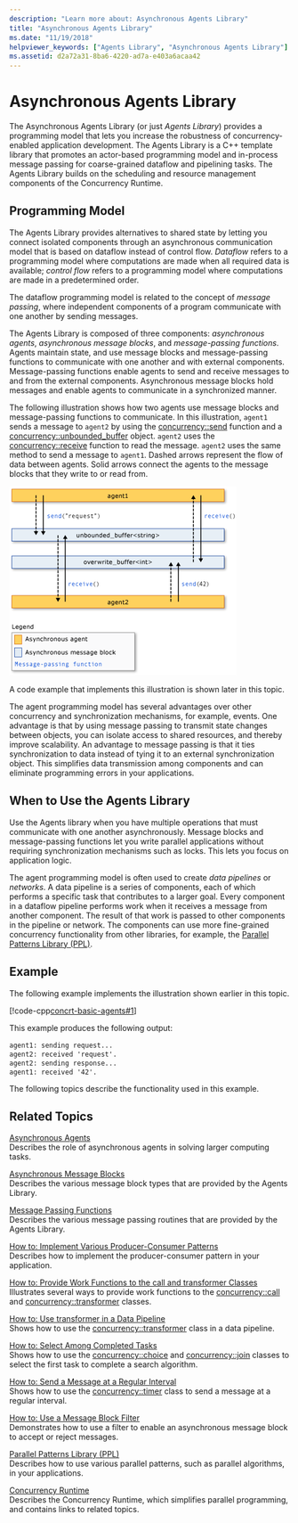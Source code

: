 ```yaml
---
description: "Learn more about: Asynchronous Agents Library"
title: "Asynchronous Agents Library"
ms.date: "11/19/2018"
helpviewer_keywords: ["Agents Library", "Asynchronous Agents Library"]
ms.assetid: d2a72a31-8ba6-4220-ad7a-e403a6acaa42
---
```

# Asynchronous Agents Library

The Asynchronous Agents Library (or just *Agents Library*) provides a programming model that lets you increase the robustness of concurrency-enabled application development. The Agents Library is a C++ template library that promotes an actor-based programming model and in-process message passing for coarse-grained dataflow and pipelining tasks. The Agents Library builds on the scheduling and resource management components of the Concurrency Runtime.

## Programming Model

The Agents Library provides alternatives to shared state by letting you connect isolated components through an asynchronous communication model that is based on dataflow instead of control flow. *Dataflow* refers to a programming model where computations are made when all required data is available; *control flow* refers to a programming model where computations are made in a predetermined order.

The dataflow programming model is related to the concept of *message passing*, where independent components of a program communicate with one another by sending messages.

The Agents Library is composed of three components: *asynchronous agents*, *asynchronous message blocks*, and *message-passing functions*. Agents maintain state, and use message blocks and message-passing functions to communicate with one another and with external components. Message-passing functions enable agents to send and receive messages to and from the external components. Asynchronous message blocks hold messages and enable agents to communicate in a synchronized manner.

The following illustration shows how two agents use message blocks and message-passing functions to communicate. In this illustration, `agent1` sends a message to `agent2` by using the [concurrency::send](reference/concurrency-namespace-functions.md#send) function and a [concurrency::unbounded_buffer](reference/unbounded-buffer-class.md) object. `agent2` uses the [concurrency::receive](reference/concurrency-namespace-functions.md#receive) function to read the message. `agent2` uses the same method to send a message to `agent1`. Dashed arrows represent the flow of data between agents. Solid arrows connect the agents to the message blocks that they write to or read from.

![The components of the Agents Library.](../../parallel/concrt/media/agent_librarycomp.png "The components of the Agents Library")

A code example that implements this illustration is shown later in this topic.

The agent programming model has several advantages over other concurrency and synchronization mechanisms, for example, events. One advantage is that by using message passing to transmit state changes between objects, you can isolate access to shared resources, and thereby improve scalability. An advantage to message passing is that it ties synchronization to data instead of tying it to an external synchronization object. This simplifies data transmission among components and can eliminate programming errors in your applications.

## When to Use the Agents Library

Use the Agents library when you have multiple operations that must communicate with one another asynchronously. Message blocks and message-passing functions let you write parallel applications without requiring synchronization mechanisms such as locks. This lets you focus on application logic.

The agent programming model is often used to create *data pipelines* or *networks*. A data pipeline is a series of components, each of which performs a specific task that contributes to a larger goal. Every component in a dataflow pipeline performs work when it receives a message from another component. The result of that work is passed to other components in the pipeline or network. The components can use more fine-grained concurrency functionality from other libraries, for example, the [Parallel Patterns Library (PPL)](../../parallel/concrt/parallel-patterns-library-ppl.md).

## Example

The following example implements the illustration shown earlier in this topic.

[!code-cpp[concrt-basic-agents#1](../../parallel/concrt/codesnippet/cpp/asynchronous-agents-library_1.cpp)]

This example produces the following output:

```Output
agent1: sending request...
agent2: received 'request'.
agent2: sending response...
agent1: received '42'.
```

The following topics describe the functionality used in this example.

## Related Topics

[Asynchronous Agents](../../parallel/concrt/asynchronous-agents.md)<br/>
Describes the role of asynchronous agents in solving larger computing tasks.

[Asynchronous Message Blocks](../../parallel/concrt/asynchronous-message-blocks.md)<br/>
Describes the various message block types that are provided by the Agents Library.

[Message Passing Functions](../../parallel/concrt/message-passing-functions.md)<br/>
Describes the various message passing routines that are provided by the Agents Library.

[How to: Implement Various Producer-Consumer Patterns](../../parallel/concrt/how-to-implement-various-producer-consumer-patterns.md)<br/>
Describes how to implement the producer-consumer pattern in your application.

[How to: Provide Work Functions to the call and transformer Classes](../../parallel/concrt/how-to-provide-work-functions-to-the-call-and-transformer-classes.md)<br/>
Illustrates several ways to provide work functions to the [concurrency::call](../../parallel/concrt/reference/call-class.md) and [concurrency::transformer](../../parallel/concrt/reference/transformer-class.md) classes.

[How to: Use transformer in a Data Pipeline](../../parallel/concrt/how-to-use-transformer-in-a-data-pipeline.md)<br/>
Shows how to use the [concurrency::transformer](../../parallel/concrt/reference/transformer-class.md) class in a data pipeline.

[How to: Select Among Completed Tasks](../../parallel/concrt/how-to-select-among-completed-tasks.md)<br/>
Shows how to use the [concurrency::choice](../../parallel/concrt/reference/choice-class.md) and [concurrency::join](../../parallel/concrt/reference/join-class.md) classes to select the first task to complete a search algorithm.

[How to: Send a Message at a Regular Interval](../../parallel/concrt/how-to-send-a-message-at-a-regular-interval.md)<br/>
Shows how to use the [concurrency::timer](../../parallel/concrt/reference/timer-class.md) class to send a message at a regular interval.

[How to: Use a Message Block Filter](../../parallel/concrt/how-to-use-a-message-block-filter.md)<br/>
Demonstrates how to use a filter to enable an asynchronous message block to accept or reject messages.

[Parallel Patterns Library (PPL)](../../parallel/concrt/parallel-patterns-library-ppl.md)<br/>
Describes how to use various parallel patterns, such as parallel algorithms, in your applications.

[Concurrency Runtime](../../parallel/concrt/concurrency-runtime.md)<br/>
Describes the Concurrency Runtime, which simplifies parallel programming, and contains links to related topics.
